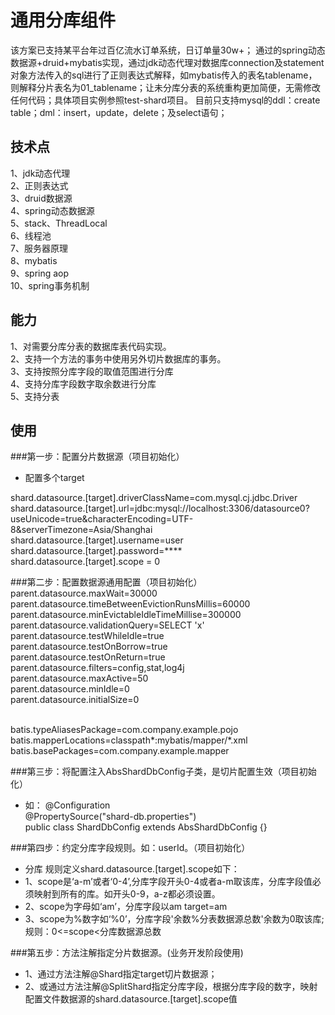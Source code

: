 # 通用分库组件
  该方案已支持某平台年过百亿流水订单系统，日订单量30w+；
 通过的spring动态数据源+druid+mybatis实现，通过jdk动态代理对数据库connection及statement对象方法传入的sql进行了正则表达式解释，如mybatis传入的表名tablename，则解释分片表名为01_tablename；让未分库分表的系统重构更加简便，无需修改任何代码；具体项目实例参照test-shard项目。
 目前只支持mysql的ddl：create table；dml：insert，update，delete；及select语句；
 
## 技术点
 1、jdk动态代理<br/>
 2、正则表达式<br/>
 3、druid数据源<br/>
 4、spring动态数据源<br/>
 5、stack、ThreadLocal<br/>
 6、线程池<br/>
 7、服务器原理<br/>
 8、mybatis<br/>
 9、spring aop<br/>
 10、spring事务机制
 
## 能力
1、对需要分库分表的数据库表代码实现。<br/>
2、支持一个方法的事务中使用另外切片数据库的事务。<br/>
3、支持按照分库字段的取值范围进行分库<br/>
4、支持分库字段数字取余数进行分库<br/>
5、支持分表

## 使用
###第一步：配置分片数据源（项目初始化）
* 配置多个target

shard.datasource.[target].driverClassName=com.mysql.cj.jdbc.Driver
shard.datasource.[target].url=jdbc:mysql://localhost:3306/datasource0?useUnicode=true&characterEncoding=UTF-8&serverTimezone=Asia/Shanghai<br/>
shard.datasource.[target].username=user<br/>
shard.datasource.[target].password=****<br/>
shard.datasource.[target].scope = 0<br/>

###第二步：配置数据源通用配置（项目初始化）
parent.datasource.maxWait=30000<br/>
parent.datasource.timeBetweenEvictionRunsMillis=60000<br/>
parent.datasource.minEvictableIdleTimeMillise=300000<br/>
parent.datasource.validationQuery=SELECT 'x'<br/>
parent.datasource.testWhileIdle=true<br/>
parent.datasource.testOnBorrow=true<br/>
parent.datasource.testOnReturn=true<br/>
parent.datasource.filters=config,stat,log4j<br/>
parent.datasource.maxActive=50<br/>
parent.datasource.minIdle=0<br/>
parent.datasource.initialSize=0<br/><br/>

batis.typeAliasesPackage=com.company.example.pojo<br/>
batis.mapperLocations=classpath*:mybatis/mapper/*.xml<br/>
batis.basePackages=com.company.example.mapper

###第三步：将配置注入AbsShardDbConfig子类，是切片配置生效（项目初始化）
* 如：
@Configuration<br/>
@PropertySource("shard-db.properties")<br/>
public class ShardDbConfig extends AbsShardDbConfig {}<br/>

###第四步：约定分库字段规则。如：userId。（项目初始化）
* 分库 规则定义shard.datasource.[target].scope如下：
*  1、scope是‘a-m’或者‘0-4’,分库字段开头0-4或者a-m取该库，分库字段值必须映射到所有的库。如开头0-9，a-z都必须设置。
*  2、scope为字母如‘am’，分库字段以am target=am
*  3、scope为%数字如‘%0’，分库字段'余数%分表数据源总数'余数为0取该库;规则：0<=scope<分库数据源总数


###第五步：方法注解指定分片数据源。(业务开发阶段使用)
* 1、通过方法注解@Shard指定target切片数据源；
* 2、或通过方法注解@SplitShard指定分库字段，根据分库字段的数字，映射配置文件数据源的shard.datasource.[target].scope值<br/>
